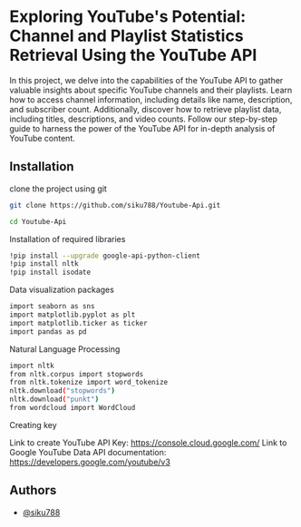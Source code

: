 
# Exploring YouTube's Potential: Channel and Playlist Statistics Retrieval Using the YouTube API

In this project, we delve into the capabilities of the YouTube API to gather valuable insights about specific YouTube channels and their playlists. Learn how to access channel information, including details like name, description, and subscriber count. Additionally, discover how to retrieve playlist data, including titles, descriptions, and video counts. Follow our step-by-step guide to harness the power of the YouTube API for in-depth analysis of YouTube content.

## Installation

clone the project using git

```bash
git clone https://github.com/siku788/Youtube-Api.git
```
```bash
cd Youtube-Api
```
Installation of required libraries
```bash
!pip install --upgrade google-api-python-client
!pip install nltk
!pip install isodate
```
 Data visualization packages

```bash
import seaborn as sns
import matplotlib.pyplot as plt
import matplotlib.ticker as ticker
import pandas as pd
```
Natural Language Processing
```bash
import nltk
from nltk.corpus import stopwords
from nltk.tokenize import word_tokenize
nltk.download("stopwords")
nltk.download("punkt")
from wordcloud import WordCloud
```
Creating key

Link to create YouTube API Key: https://console.cloud.google.com/
Link to Google YouTube Data API documentation: https://developers.google.com/youtube/v3




## Authors

- [@siku788](https://www.github.com/siku788)
